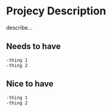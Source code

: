 # Projecy Description

describe...

## Needs to have

    -thing 1
    -thing 2

## Nice to have

    -thing 1
    -thing 2